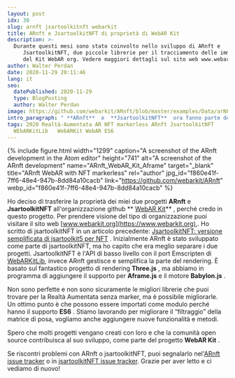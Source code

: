 ```yaml
---
layout: post
idx: 30
slug: arnft jsartoolkitnft webarkit
title: ARnft e JsartoolkitNFT di proprietà di WebAR Kit
description: >-
  Durante questi mesi sono stato coinvolto nello sviluppo di ARnft e
     JsartoolkitNFT, due piccole librerie per il tracciamento delle immagini con NFT. Adesso fanno parte
     del Kit WebAR org. Vedere maggiori dettagli sul sito web www.webarkit.org.
author: Walter Perdan
date: 2020-11-29 20:11:46
lang: it
seo:
  datePublished: 2020-11-29
  type: BlogPosting
  author: Walter Perdan
image: https://github.com/webarkit/ARnft/blob/master/examples/Data/arNFT-logo.gif
intro_paragraph: " **ARnft**  e  **JsartoolkitNFT**  ora fanno parte del  **WebAR Kit** !!"
tags: 2020 Realtà-Aumentata AR NFT markerless ARnft JsartoolkitNFT
  WEbARKitLib   WebARKit WebAR ES6
---
```

{% include figure.html width="1299" caption="A screenshot of the ARnft development in the Atom editor" height="741" alt="A screenshot of the ARnft development" name="ARnft_WebAR_Kit_Aframe" target="_blank" title="ARnft WebAR with NFT markerless" rel="author" jpg_id="f860e41f-7ff6-48e4-947b-8dd84a10cacb" link="https://github.com/webarkit/ARnft" webp_id="f860e41f-7ff6-48e4-947b-8dd84a10cacb" %}

Ho deciso di trasferire la proprietà dei miei due progetti  **ARnft**  e  **JsartoolkitNFT**  all'organizzazione github ** [WebAR Kit](https://github.com/webarkit)** , perché credo in questo progetto. Per prendere visione del tipo di organizzazione puoi visitare il sito web [www.webarkit.org](https://www.webarkit.org),. Ho scritto di jsartoolkitNFT in un articolo precedente: [JsartoolkitNFT: versione semplificata di jsartoolkit5 per NFT](https://www.kalwaltart.it/blog/2020/05/06/jsartoolkitnft-light-jsartoolkit5-per-nft/) . Inizialmente ARnft è stato sviluppato come parte di jsartoolkitNFT, ma ho capito che era meglio separare i due progetti. JsartoolkitNFT è l'API di basso livello con il port Emscripten di [WebARKitLib](https://github.com/webarkit/WebARKitLib), invece ARnft gestisce e semplifica la parte del rendering. È basato sul fantastico progetto di rendering  **Three.js** , ma abbiamo in programma di aggiungere il supporto per  **Aframe.js**  e il motore  **Babylon.js** .

Non sono perfette e non sono sicuramente le migliori librerie che puoi trovare per la Realtà Aumentata senza marker, ma è possibile migliorarle. Un ottimo punto è che possono essere importati come modulo perché hanno il supporto  **ES6** . Stiamo lavorando per migliorare il “filtraggio” della matrice di posa, vogliamo anche aggiungere nuove funzionalità e metodi.

Spero che molti progetti vengano creati con loro e che la comunità open source contribuisca al suo sviluppo, come parte del progetto  **WebAR Kit** .

Se riscontri problemi con ARnft o jsartoolkitNFT, puoi segnalarlo nel'[ARnft issue tracker](https://github.com/webarkit/ARnft/issues) o in [jsartoolkitNFT issue tracker](https://github.com/webarkit/jsartoolkitNFT/issues). Grazie per aver letto e ci vediamo di nuovo!